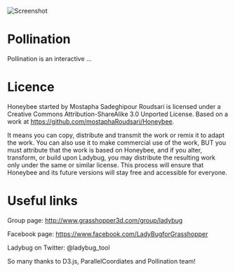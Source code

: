 ![Screenshot](http://api.ning.com/files/OsG-NixX39fgvBguMkfqhfQB8A6qoIOoishY-IJX5jjM5aTt7vHdO05*4SLN3rLPUVIksyARyzUIMt3w1gJPlWA3aO-DlMvQ/Merged_Icons_2.png?width=200)

Pollination
========================================
Pollination is an interactive ...

Licence
========================================
Honeybee started by Mostapha Sadeghipour Roudsari is licensed under a Creative Commons Attribution-ShareAlike 3.0 Unported License. Based on a work at https://github.com/mostaphaRoudsari/Honeybee.
	
It means you can copy, distribute and transmit the work or remix it to adapt the work. You can also use it to make commercial use of the work, BUT you must attribute that the work is based on Honeybee, and if you alter, transform, or build upon Ladybug, you may distribute the resulting work only under the same or similar license. This process will ensure that Honeybee and its future versions will stay free and accessible for everyone.

Useful links
========================================
Group page: http://www.grasshopper3d.com/group/ladybug

Facebook page: https://www.facebook.com/LadyBugforGrasshopper

Ladybug on Twitter: @ladybug_tool

So many thanks to D3.js, ParallelCoordiates and Pollination team!
